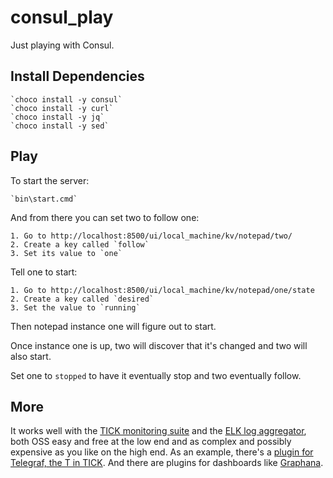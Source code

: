# consul_play

Just playing with Consul.


## Install Dependencies

    `choco install -y consul`
    `choco install -y curl`
    `choco install -y jq`
    `choco install -y sed`


## Play

To start the server:

    `bin\start.cmd`

And from there you can set two to follow one:

    1. Go to http://localhost:8500/ui/local_machine/kv/notepad/two/
    2. Create a key called `follow`
    3. Set its value to `one`

Tell one to start:

    1. Go to http://localhost:8500/ui/local_machine/kv/notepad/one/state
    2. Create a key called `desired`
    3. Set the value to `running`

Then notepad instance one will figure out to start.

Once instance one is up, two will discover that it's changed and two will
also start.

Set one to `stopped` to have it eventually stop and two eventually follow.

## More

It works well with the [TICK monitoring suite](https://www.influxdata.com/time-series-platform/) and the [ELK log aggregator](https://www.elastic.co/webinars/introduction-elk-stack), both OSS easy and free at the low end and as complex and possibly expensive as you like on the high end. As an example, there's a [plugin for Telegraf, the T in TICK](https://www.consul.io/docs/guides/monitoring-telegraf.html). And there are plugins for dashboards like [Graphana](https://grafana.com/plugins/sbueringer-consul-datasource).
